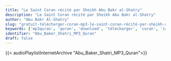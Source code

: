 ```yaml
---
title: "Le Saint Coran récité par Sheikh Abu Bakr al-Shatry"
description: "Le Saint Coran récité par Sheikh Abu Bakr al-Shatry"
author: "Abu Bakr Al-Shatry"
slug: "gratuit-télécharger-coran-mp3-le-saint-coran-récité-par-sheikh-abu-bakr-al-shatry"
keywords: ['mp3quran', 'quran', 'download', 'télécharger', 'coran', 'islam', 'Abu', 'Bakr', 'Shatri', 'abou', 'bakr', 'chatri', 'أبو', 'بكر', 'الشاطري', 'قرآن', 'مصحف', 'مرتل', 'مجود', 'القرآن', 'الكريم', 'المصحف', 'المرتل', 'المجود', 'إسلام', 'تحميل']
identifier: "Abu_Baker_Shatri_MP3_Quran"
draft: false
---
```


{{< audioPlaylistInternetArchive "Abu_Baker_Shatri_MP3_Quran">}}
